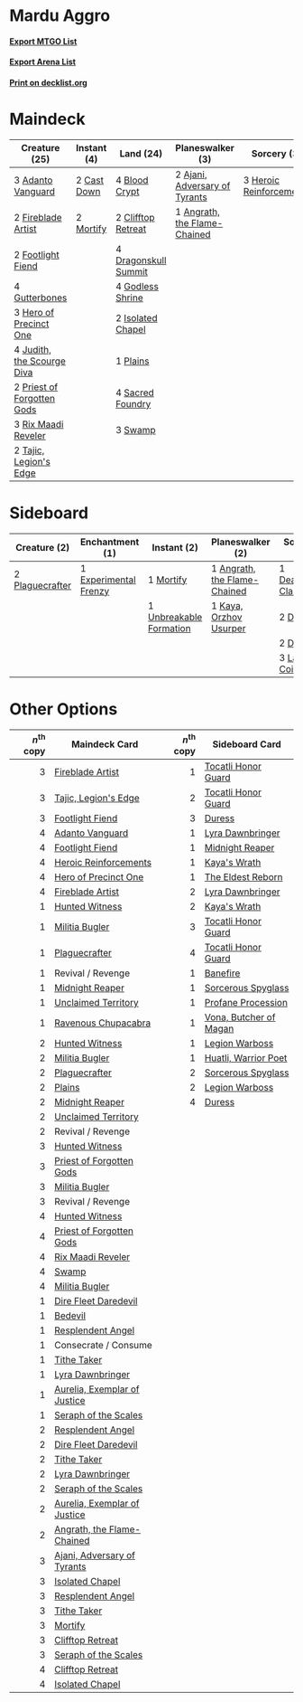 # Mardu Aggro

#### [Export MTGO List](../collection/Mardu%20Aggro/Mardu%20Aggro.txt)
#### [Export Arena List](../collection/Mardu%20Aggro/Mardu%20Aggro_arena.txt)
#### [Print on decklist.org](http://decklist.org/?deckmain=3%09Adanto%20Vanguard%0A2%09Ajani,%20Adversary%20of%20Tyrants%0A1%09Angrath,%20the%20Flame-Chained%0A4%09Blood%20Crypt%0A1%09Carnival%20/%20Carnage%0A2%09Cast%20Down%0A2%09Clifftop%20Retreat%0A4%09Dragonskull%20Summit%0A2%09Fireblade%20Artist%0A2%09Footlight%20Fiend%0A4%09Godless%20Shrine%0A4%09Gutterbones%0A3%09Hero%20of%20Precinct%20One%0A3%09Heroic%20Reinforcements%0A2%09Isolated%20Chapel%0A4%09Judith,%20the%20Scourge%20Diva%0A2%09Mortify%0A1%09Plains%0A2%09Priest%20of%20Forgotten%20Gods%0A3%09Rix%20Maadi%20Reveler%0A4%09Sacred%20Foundry%0A3%09Swamp%0A2%09Tajic,%20Legion's%20Edge&deckside=1%09Angrath,%20the%20Flame-Chained%0A1%09Deafening%20Clarion%0A2%09Drill%20Bit%0A2%09Duress%0A1%09Experimental%20Frenzy%0A1%09Kaya,%20Orzhov%20Usurper%0A3%09Lava%20Coil%0A1%09Mortify%0A2%09Plaguecrafter%0A1%09Unbreakable%20Formation)
# Maindeck

|                                            Creature (25)                                            |                                     Instant (4)                                      |                                           Land (24)                                           |                                            Planeswalker (3)                                            |                                           Sorcery (3)                                            |    Unknown (1)     |
|-----------------------------------------------------------------------------------------------------|--------------------------------------------------------------------------------------|-----------------------------------------------------------------------------------------------|--------------------------------------------------------------------------------------------------------|--------------------------------------------------------------------------------------------------|--------------------|
|3 [Adanto Vanguard](http://gatherer.wizards.com/Pages/Card/Details.aspx?multiverseid=435152)         |2 [Cast Down](http://gatherer.wizards.com/Pages/Card/Details.aspx?multiverseid=442969)|4 [Blood Crypt](http://gatherer.wizards.com/Pages/Card/Details.aspx?multiverseid=97102)        |2 [Ajani, Adversary of Tyrants](http://gatherer.wizards.com/Pages/Card/Details.aspx?multiverseid=447139)|3 [Heroic Reinforcements](http://gatherer.wizards.com/Pages/Card/Details.aspx?multiverseid=447353)|1 Carnival / Carnage|
|2 [Fireblade Artist](http://gatherer.wizards.com/Pages/Card/Details.aspx?multiverseid=457316)        |2 [Mortify](http://gatherer.wizards.com/Pages/Card/Details.aspx?multiverseid=420829)  |2 [Clifftop Retreat](http://gatherer.wizards.com/Pages/Card/Details.aspx?multiverseid=443127)  |1 [Angrath, the Flame-Chained](http://gatherer.wizards.com/Pages/Card/Details.aspx?multiverseid=439809) |                                                                                                  |                    |
|2 [Footlight Fiend](http://gatherer.wizards.com/Pages/Card/Details.aspx?multiverseid=457360)         |                                                                                      |4 [Dragonskull Summit](http://gatherer.wizards.com/Pages/Card/Details.aspx?multiverseid=420909)|                                                                                                        |                                                                                                  |                    |
|4 [Gutterbones](http://gatherer.wizards.com/Pages/Card/Details.aspx?multiverseid=457220)             |                                                                                      |4 [Godless Shrine](http://gatherer.wizards.com/Pages/Card/Details.aspx?multiverseid=405099)    |                                                                                                        |                                                                                                  |                    |
|3 [Hero of Precinct One](http://gatherer.wizards.com/Pages/Card/Details.aspx?multiverseid=457155)    |                                                                                      |2 [Isolated Chapel](http://gatherer.wizards.com/Pages/Card/Details.aspx?multiverseid=443129)   |                                                                                                        |                                                                                                  |                    |
|4 [Judith, the Scourge Diva](http://gatherer.wizards.com/Pages/Card/Details.aspx?multiverseid=457329)|                                                                                      |1 [Plains](http://gatherer.wizards.com/Pages/Card/Details.aspx?multiverseid=439856)            |                                                                                                        |                                                                                                  |                    |
|2 [Priest of Forgotten Gods](http://gatherer.wizards.com/Pages/Card/Details.aspx?multiverseid=457227)|                                                                                      |4 [Sacred Foundry](http://gatherer.wizards.com/Pages/Card/Details.aspx?multiverseid=405106)    |                                                                                                        |                                                                                                  |                    |
|3 [Rix Maadi Reveler](http://gatherer.wizards.com/Pages/Card/Details.aspx?multiverseid=457253)       |                                                                                      |3 [Swamp](http://gatherer.wizards.com/Pages/Card/Details.aspx?multiverseid=439858)             |                                                                                                        |                                                                                                  |                    |
|2 [Tajic, Legion's Edge](http://gatherer.wizards.com/Pages/Card/Details.aspx?multiverseid=452954)    |                                                                                      |                                                                                               |                                                                                                        |                                                                                                  |                    |


# Sideboard

|                                       Creature (2)                                       |                                        Enchantment (1)                                         |                                           Instant (2)                                            |                                           Planeswalker (2)                                            |                                         Sorcery (8)                                          |
|------------------------------------------------------------------------------------------|------------------------------------------------------------------------------------------------|--------------------------------------------------------------------------------------------------|-------------------------------------------------------------------------------------------------------|----------------------------------------------------------------------------------------------|
|2 [Plaguecrafter](http://gatherer.wizards.com/Pages/Card/Details.aspx?multiverseid=452832)|1 [Experimental Frenzy](http://gatherer.wizards.com/Pages/Card/Details.aspx?multiverseid=452849)|1 [Mortify](http://gatherer.wizards.com/Pages/Card/Details.aspx?multiverseid=420829)              |1 [Angrath, the Flame-Chained](http://gatherer.wizards.com/Pages/Card/Details.aspx?multiverseid=439809)|1 [Deafening Clarion](http://gatherer.wizards.com/Pages/Card/Details.aspx?multiverseid=452915)|
|                                                                                          |                                                                                                |1 [Unbreakable Formation](http://gatherer.wizards.com/Pages/Card/Details.aspx?multiverseid=457173)|1 [Kaya, Orzhov Usurper](http://gatherer.wizards.com/Pages/Card/Details.aspx?multiverseid=457330)      |2 [Drill Bit](http://gatherer.wizards.com/Pages/Card/Details.aspx?multiverseid=457217)        |
|                                                                                          |                                                                                                |                                                                                                  |                                                                                                       |2 [Duress](http://gatherer.wizards.com/Pages/Card/Details.aspx?multiverseid=14557)            |
|                                                                                          |                                                                                                |                                                                                                  |                                                                                                       |3 [Lava Coil](http://gatherer.wizards.com/Pages/Card/Details.aspx?multiverseid=452858)        |


# Other Options

|*n*<sup>th</sup> copy|                                             Maindeck Card                                             |*n*<sup>th</sup> copy|                                         Sideboard Card                                          |
|--------------------:|-------------------------------------------------------------------------------------------------------|--------------------:|-------------------------------------------------------------------------------------------------|
|                    3|[Fireblade Artist](http://gatherer.wizards.com/Pages/Card/Details.aspx?multiverseid=457316)            |                    1|[Tocatli Honor Guard](http://gatherer.wizards.com/Pages/Card/Details.aspx?multiverseid=435194)   |
|                    3|[Tajic, Legion's Edge](http://gatherer.wizards.com/Pages/Card/Details.aspx?multiverseid=452954)        |                    2|[Tocatli Honor Guard](http://gatherer.wizards.com/Pages/Card/Details.aspx?multiverseid=435194)   |
|                    3|[Footlight Fiend](http://gatherer.wizards.com/Pages/Card/Details.aspx?multiverseid=457360)             |                    3|[Duress](http://gatherer.wizards.com/Pages/Card/Details.aspx?multiverseid=14557)                 |
|                    4|[Adanto Vanguard](http://gatherer.wizards.com/Pages/Card/Details.aspx?multiverseid=435152)             |                    1|[Lyra Dawnbringer](http://gatherer.wizards.com/Pages/Card/Details.aspx?multiverseid=442914)      |
|                    4|[Footlight Fiend](http://gatherer.wizards.com/Pages/Card/Details.aspx?multiverseid=457360)             |                    1|[Midnight Reaper](http://gatherer.wizards.com/Pages/Card/Details.aspx?multiverseid=452827)       |
|                    4|[Heroic Reinforcements](http://gatherer.wizards.com/Pages/Card/Details.aspx?multiverseid=447353)       |                    1|[Kaya's Wrath](http://gatherer.wizards.com/Pages/Card/Details.aspx?multiverseid=457331)          |
|                    4|[Hero of Precinct One](http://gatherer.wizards.com/Pages/Card/Details.aspx?multiverseid=457155)        |                    1|[The Eldest Reborn](http://gatherer.wizards.com/Pages/Card/Details.aspx?multiverseid=442978)     |
|                    4|[Fireblade Artist](http://gatherer.wizards.com/Pages/Card/Details.aspx?multiverseid=457316)            |                    2|[Lyra Dawnbringer](http://gatherer.wizards.com/Pages/Card/Details.aspx?multiverseid=442914)      |
|                    1|[Hunted Witness](http://gatherer.wizards.com/Pages/Card/Details.aspx?multiverseid=452765)              |                    2|[Kaya's Wrath](http://gatherer.wizards.com/Pages/Card/Details.aspx?multiverseid=457331)          |
|                    1|[Militia Bugler](http://gatherer.wizards.com/Pages/Card/Details.aspx?multiverseid=447165)              |                    3|[Tocatli Honor Guard](http://gatherer.wizards.com/Pages/Card/Details.aspx?multiverseid=435194)   |
|                    1|[Plaguecrafter](http://gatherer.wizards.com/Pages/Card/Details.aspx?multiverseid=452832)               |                    4|[Tocatli Honor Guard](http://gatherer.wizards.com/Pages/Card/Details.aspx?multiverseid=435194)   |
|                    1|Revival / Revenge                                                                                      |                    1|[Banefire](http://gatherer.wizards.com/Pages/Card/Details.aspx?multiverseid=186613)              |
|                    1|[Midnight Reaper](http://gatherer.wizards.com/Pages/Card/Details.aspx?multiverseid=452827)             |                    1|[Sorcerous Spyglass](http://gatherer.wizards.com/Pages/Card/Details.aspx?multiverseid=435407)    |
|                    1|[Unclaimed Territory](http://gatherer.wizards.com/Pages/Card/Details.aspx?multiverseid=435419)         |                    1|[Profane Procession](http://gatherer.wizards.com/Pages/Card/Details.aspx?multiverseid=439826)    |
|                    1|[Ravenous Chupacabra](http://gatherer.wizards.com/Pages/Card/Details.aspx?multiverseid=442093)         |                    1|[Vona, Butcher of Magan](http://gatherer.wizards.com/Pages/Card/Details.aspx?multiverseid=435387)|
|                    2|[Hunted Witness](http://gatherer.wizards.com/Pages/Card/Details.aspx?multiverseid=452765)              |                    1|[Legion Warboss](http://gatherer.wizards.com/Pages/Card/Details.aspx?multiverseid=452859)        |
|                    2|[Militia Bugler](http://gatherer.wizards.com/Pages/Card/Details.aspx?multiverseid=447165)              |                    1|[Huatli, Warrior Poet](http://gatherer.wizards.com/Pages/Card/Details.aspx?multiverseid=435380)  |
|                    2|[Plaguecrafter](http://gatherer.wizards.com/Pages/Card/Details.aspx?multiverseid=452832)               |                    2|[Sorcerous Spyglass](http://gatherer.wizards.com/Pages/Card/Details.aspx?multiverseid=435407)    |
|                    2|[Plains](http://gatherer.wizards.com/Pages/Card/Details.aspx?multiverseid=439856)                      |                    2|[Legion Warboss](http://gatherer.wizards.com/Pages/Card/Details.aspx?multiverseid=452859)        |
|                    2|[Midnight Reaper](http://gatherer.wizards.com/Pages/Card/Details.aspx?multiverseid=452827)             |                    4|[Duress](http://gatherer.wizards.com/Pages/Card/Details.aspx?multiverseid=14557)                 |
|                    2|[Unclaimed Territory](http://gatherer.wizards.com/Pages/Card/Details.aspx?multiverseid=435419)         |                     |                                                                                                 |
|                    2|Revival / Revenge                                                                                      |                     |                                                                                                 |
|                    3|[Hunted Witness](http://gatherer.wizards.com/Pages/Card/Details.aspx?multiverseid=452765)              |                     |                                                                                                 |
|                    3|[Priest of Forgotten Gods](http://gatherer.wizards.com/Pages/Card/Details.aspx?multiverseid=457227)    |                     |                                                                                                 |
|                    3|[Militia Bugler](http://gatherer.wizards.com/Pages/Card/Details.aspx?multiverseid=447165)              |                     |                                                                                                 |
|                    3|Revival / Revenge                                                                                      |                     |                                                                                                 |
|                    4|[Hunted Witness](http://gatherer.wizards.com/Pages/Card/Details.aspx?multiverseid=452765)              |                     |                                                                                                 |
|                    4|[Priest of Forgotten Gods](http://gatherer.wizards.com/Pages/Card/Details.aspx?multiverseid=457227)    |                     |                                                                                                 |
|                    4|[Rix Maadi Reveler](http://gatherer.wizards.com/Pages/Card/Details.aspx?multiverseid=457253)           |                     |                                                                                                 |
|                    4|[Swamp](http://gatherer.wizards.com/Pages/Card/Details.aspx?multiverseid=439858)                       |                     |                                                                                                 |
|                    4|[Militia Bugler](http://gatherer.wizards.com/Pages/Card/Details.aspx?multiverseid=447165)              |                     |                                                                                                 |
|                    1|[Dire Fleet Daredevil](http://gatherer.wizards.com/Pages/Card/Details.aspx?multiverseid=439756)        |                     |                                                                                                 |
|                    1|[Bedevil](http://gatherer.wizards.com/Pages/Card/Details.aspx?multiverseid=457301)                     |                     |                                                                                                 |
|                    1|[Resplendent Angel](http://gatherer.wizards.com/Pages/Card/Details.aspx?multiverseid=447170)           |                     |                                                                                                 |
|                    1|Consecrate / Consume                                                                                   |                     |                                                                                                 |
|                    1|[Tithe Taker](http://gatherer.wizards.com/Pages/Card/Details.aspx?multiverseid=457171)                 |                     |                                                                                                 |
|                    1|[Lyra Dawnbringer](http://gatherer.wizards.com/Pages/Card/Details.aspx?multiverseid=442914)            |                     |                                                                                                 |
|                    1|[Aurelia, Exemplar of Justice](http://gatherer.wizards.com/Pages/Card/Details.aspx?multiverseid=452903)|                     |                                                                                                 |
|                    1|[Seraph of the Scales](http://gatherer.wizards.com/Pages/Card/Details.aspx?multiverseid=457349)        |                     |                                                                                                 |
|                    2|[Resplendent Angel](http://gatherer.wizards.com/Pages/Card/Details.aspx?multiverseid=447170)           |                     |                                                                                                 |
|                    2|[Dire Fleet Daredevil](http://gatherer.wizards.com/Pages/Card/Details.aspx?multiverseid=439756)        |                     |                                                                                                 |
|                    2|[Tithe Taker](http://gatherer.wizards.com/Pages/Card/Details.aspx?multiverseid=457171)                 |                     |                                                                                                 |
|                    2|[Lyra Dawnbringer](http://gatherer.wizards.com/Pages/Card/Details.aspx?multiverseid=442914)            |                     |                                                                                                 |
|                    2|[Seraph of the Scales](http://gatherer.wizards.com/Pages/Card/Details.aspx?multiverseid=457349)        |                     |                                                                                                 |
|                    2|[Aurelia, Exemplar of Justice](http://gatherer.wizards.com/Pages/Card/Details.aspx?multiverseid=452903)|                     |                                                                                                 |
|                    2|[Angrath, the Flame-Chained](http://gatherer.wizards.com/Pages/Card/Details.aspx?multiverseid=439809)  |                     |                                                                                                 |
|                    3|[Ajani, Adversary of Tyrants](http://gatherer.wizards.com/Pages/Card/Details.aspx?multiverseid=447139) |                     |                                                                                                 |
|                    3|[Isolated Chapel](http://gatherer.wizards.com/Pages/Card/Details.aspx?multiverseid=443129)             |                     |                                                                                                 |
|                    3|[Resplendent Angel](http://gatherer.wizards.com/Pages/Card/Details.aspx?multiverseid=447170)           |                     |                                                                                                 |
|                    3|[Tithe Taker](http://gatherer.wizards.com/Pages/Card/Details.aspx?multiverseid=457171)                 |                     |                                                                                                 |
|                    3|[Mortify](http://gatherer.wizards.com/Pages/Card/Details.aspx?multiverseid=420829)                     |                     |                                                                                                 |
|                    3|[Clifftop Retreat](http://gatherer.wizards.com/Pages/Card/Details.aspx?multiverseid=443127)            |                     |                                                                                                 |
|                    3|[Seraph of the Scales](http://gatherer.wizards.com/Pages/Card/Details.aspx?multiverseid=457349)        |                     |                                                                                                 |
|                    4|[Clifftop Retreat](http://gatherer.wizards.com/Pages/Card/Details.aspx?multiverseid=443127)            |                     |                                                                                                 |
|                    4|[Isolated Chapel](http://gatherer.wizards.com/Pages/Card/Details.aspx?multiverseid=443129)             |                     |                                                                                                 |

